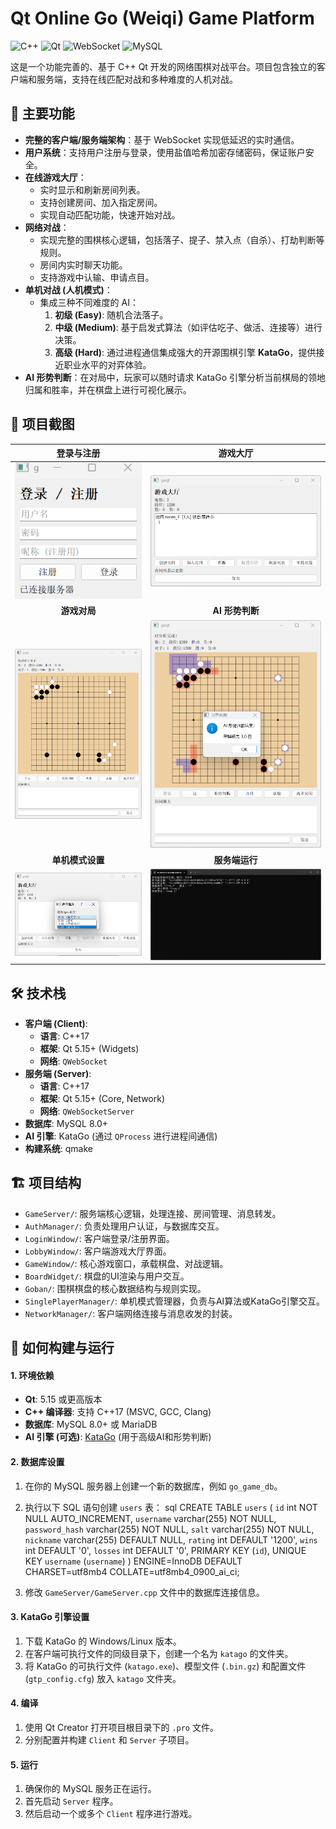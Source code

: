 ﻿# Qt Online Go (Weiqi) Game Platform

![C++](https://img.shields.io/badge/C++-17-blue.svg)
![Qt](https://img.shields.io/badge/Qt-5.15+-green.svg)
![WebSocket](https://img.shields.io/badge/Protocol-WebSocket-blueviolet.svg)
![MySQL](https://img.shields.io/badge/Database-MySQL-orange.svg)

这是一个功能完善的、基于 C++ Qt 开发的网络围棋对战平台。项目包含独立的客户端和服务端，支持在线匹配对战和多种难度的人机对战。

## 🌟 主要功能

*   **完整的客户端/服务端架构**：基于 WebSocket 实现低延迟的实时通信。
*   **用户系统**：支持用户注册与登录，使用盐值哈希加密存储密码，保证账户安全。
*   **在线游戏大厅**：
    *   实时显示和刷新房间列表。
    *   支持创建房间、加入指定房间。
    *   实现自动匹配功能，快速开始对战。
*   **网络对战**：
    *   实现完整的围棋核心逻辑，包括落子、提子、禁入点（自杀）、打劫判断等规则。
    *   房间内实时聊天功能。
    *   支持游戏中认输、申请点目。
*   **单机对战 (人机模式)**：
    *   集成三种不同难度的 AI：
        1.  **初级 (Easy)**: 随机合法落子。
        2.  **中级 (Medium)**: 基于启发式算法（如评估吃子、做活、连接等）进行决策。
        3.  **高级 (Hard)**: 通过进程通信集成强大的开源围棋引擎 **KataGo**，提供接近职业水平的对弈体验。
*   **AI 形势判断**：在对局中，玩家可以随时请求 KataGo 引擎分析当前棋局的领地归属和胜率，并在棋盘上进行可视化展示。

## 📸 项目截图
| 登录与注册 | 游戏大厅 |
| :---: | :---: |
| ![登录界面](https://github.com/GreenkiL/Qt-Go-Game/blob/main/screenshots/login.png?raw=true) | ![游戏大厅](https://github.com/GreenkiL/Qt-Go-Game/blob/main/screenshots/lobby.png?raw=true) |
| **游戏对局** | **AI 形势判断** |
| ![游戏界面](https://github.com/GreenkiL/Qt-Go-Game/blob/main/screenshots/game.png?raw=true) | ![形势判断](https://github.com/GreenkiL/Qt-Go-Game/blob/main/screenshots/judge.png?raw=true) |
| **单机模式设置** | **服务端运行** |
| ![单机游戏](https://github.com/GreenkiL/Qt-Go-Game/blob/main/screenshots/singlegame.png?raw=true) | ![服务器](https://github.com/GreenkiL/Qt-Go-Game/blob/main/screenshots/server.png?raw=true) |
## 🛠️ 技术栈

*   **客户端 (Client)**:
    *   **语言**: C++17
    *   **框架**: Qt 5.15+ (Widgets)
    *   **网络**: `QWebSocket`
*   **服务端 (Server)**:
    *   **语言**: C++17
    *   **框架**: Qt 5.15+ (Core, Network)
    *   **网络**: `QWebSocketServer`
*   **数据库**: MySQL 8.0+
*   **AI 引擎**: KataGo (通过 `QProcess` 进行进程间通信)
*   **构建系统**: qmake

## 🏗️ 项目结构
*   `GameServer/`: 服务端核心逻辑，处理连接、房间管理、消息转发。
*   `AuthManager/`: 负责处理用户认证，与数据库交互。
*   `LoginWindow/`: 客户端登录/注册界面。
*   `LobbyWindow/`: 客户端游戏大厅界面。
*   `GameWindow/`: 核心游戏窗口，承载棋盘、对战逻辑。
*   `BoardWidget/`: 棋盘的UI渲染与用户交互。
*   `Goban/`: 围棋棋盘的核心数据结构与规则实现。
*   `SinglePlayerManager/`: 单机模式管理器，负责与AI算法或KataGo引擎交互。
*   `NetworkManager/`: 客户端网络连接与消息收发的封装。

## 🚀 如何构建与运行

#### 1. 环境依赖

*   **Qt**: 5.15 或更高版本
*   **C++ 编译器**: 支持 C++17 (MSVC, GCC, Clang)
*   **数据库**: MySQL 8.0+ 或 MariaDB
*   **AI 引擎 (可选)**: [KataGo](https://github.com/lightvector/KataGo/releases) (用于高级AI和形势判断)

#### 2. 数据库设置

1.  在你的 MySQL 服务器上创建一个新的数据库，例如 `go_game_db`。
2.  执行以下 SQL 语句创建 `users` 表：
    sql
    CREATE TABLE `users` (
      `id` int NOT NULL AUTO_INCREMENT,
      `username` varchar(255) NOT NULL,
      `password_hash` varchar(255) NOT NULL,
      `salt` varchar(255) NOT NULL,
      `nickname` varchar(255) DEFAULT NULL,
      `rating` int DEFAULT '1200',
      `wins` int DEFAULT '0',
      `losses` int DEFAULT '0',
      PRIMARY KEY (`id`),
      UNIQUE KEY `username` (`username`)
    ) ENGINE=InnoDB DEFAULT CHARSET=utf8mb4 COLLATE=utf8mb4_0900_ai_ci;

3.  修改 `GameServer/GameServer.cpp` 文件中的数据库连接信息。

#### 3. KataGo 引擎设置

1.  下载 KataGo 的 Windows/Linux 版本。
2.  在客户端可执行文件的同级目录下，创建一个名为 `katago` 的文件夹。
3.  将 KataGo 的可执行文件 (`katago.exe`)、模型文件 (`.bin.gz`) 和配置文件 (`gtp_config.cfg`) 放入 `katago` 文件夹。

#### 4. 编译

1.  使用 Qt Creator 打开项目根目录下的 `.pro` 文件。
2.  分别配置并构建 `Client` 和 `Server` 子项目。

#### 5. 运行

1.  确保你的 MySQL 服务正在运行。
2.  首先启动 `Server` 程序。
3.  然后启动一个或多个 `Client` 程序进行游戏。
